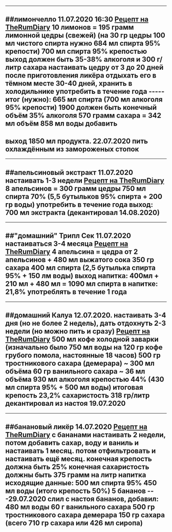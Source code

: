 ------------------------------------------------------
##лимончелло 11.07.2020 16:30
[Рецепт на TheRumDiary](https://therumdiary.ru/napitki/likery/domashnij-limoncello.html)
10 лимонов = 195 грамм лимонной цедры (свежей)
(на 30 гр цедры 100 мл чистого спирта нужно 684 мл спирта 95% крепости)
700 мл спирта 95% крепостью
выход должен быть 35-38% алкоголя и 300 г/литр сахара
настаивать цедру от 3 до 20 дней
после приготовления ликёра отдыхать его в тёмном месте 30-40 дней, хранить в холодильнике
употребить в течение года
----- итог (нужно):
665 мл спирта (700 мл алкоголя 95% крепости)
1900 должен быть конечный объём 35% алкоголя
570 грамм сахара = 342 мл объём
858 мл воды добавить
----
выход 1850 мл продукта. 22.07.2020
пить охлаждённым из замороженых стопок
------------------------------------------------------

------------------------------------------------------
##апельсиновый экстракт 11.07.2020 настаивать 1-3 недели
[Рецепт на TheRumDiary](https://therumdiary.ru/napitki/likery/recepty-apelsinovyx-likerov.html)
8 апельсинов = 300 грамм цедры
750 мл спирта 70% (5,5 бутыльков 95% спирта + 200 гр  воды)
употребить в течение года
выход: 700 мл экстракта (декантировал 14.08.2020)
------------------------------------------------------

------------------------------------------------------
##"домашний" Трипл Сек 11.07.2020 настаиваться 3-4 месяца
[Рецепт на TheRumDiary](https://therumdiary.ru/napitki/likery/recepty-apelsinovyx-likerov.html)
4 апельсина = цедра от 2 апельсинов + 480 мл выжатого сока
350 гр сахара
400 мл спирта (2,5 бутылька спирта 95% + 150 лм воды)
выход напитка: 400мл + 210 мл + 480 мл = 1090 мл
спирта в напитке: 21,8%
употреблять в течение 1 года
------------------------------------------------------

------------------------------------------------------
##домашний Калуа 12.07.2020. настаивать 3-4 дня (но не более 2 недель), дать отдохнуть 2-3 недели (но можно пить и сразу)
[Рецепт на TheRumDiary](https://therumdiary.ru/napitki/likery/recepty-kofejnogo-likera.html)
500 мл кофе холодной заварки (изначально было 750 мл воды на 120 гр кофе грубого помола, настоянные 18 часов)
500 гр тростникового сахара (демерара) ~ 300 мл объёма
60 гр ванильного сахара ~ 36 мл объёма
930 мл алкоголя крепостью 44% (430 мл спирта 95% + 500 мл воды)
итоговая крепость 23,2%
сахаристость 318 гр/литр
декантировал из настоя 19.07.2020
------------------------------------------------------

------------------------------------------------------
##банановый ликёр	14.07.2020 
[Рецепт на TheRumDiary](https://therumdiary.ru/napitki/likery/banana-liqueur.html)
с бананами настаивать 2 недели, потом добавить сахар, воду и ваниль и настаивать 1 месяц. потом отфильтровать и настаивать ещё месяц.
конечная крепость должна быть 25%
конечная сахаристость должны быть 375 грамм на литр напитка
исходящие данные: 
500 мл спирта 95%
450 мл воды (итого крепость 50%)
5 бананов
---29.07.2020 слил с настоя бананов, добавил: 
480 мл воды
60 г ванильного сахара
500 гр тростникового сахара демерара
150 гр сахара
(всего 710 гр сахара или 426 мл сиропа)
-----------------------------------------------------